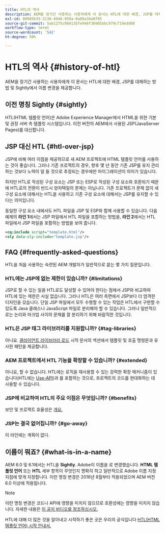 ```yaml
---
title: HTL의 역사
description: AEM을 장기간 사용하는 사용자에게 이 문서는 HTL에 대한 배경, JSP를 대체하는 방법 및 Sightly에서 이름 변경을 제공합니다.
exl-id: 00985b35-2130-4946-959a-0a09a34a0f05
source-git-commit: 5ab1275c984135fe946f36905bbc979cf19edd80
workflow-type: tm+mt
source-wordcount: '542'
ht-degree: 50%

---
```



# HTL의 역사 {#history-of-htl}

AEM을 장기간 사용하는 사용자에게 이 문서는 HTL에 대한 배경, JSP를 대체하는 방법 및 Sightly에서 이름 변경을 제공합니다.

## 이전 명칭 Sightly {#sightly}

HTL(HTML 템플릿 언어)은 Adobe Experience Manager에서 HTML을 위한 기본 및 권장 서버 측 템플릿 시스템입니다. 이전 버전의 AEM에서 사용된 JSP(JavaServer Pages)를 대신합니다.

## JSP 대신 HTL {#htl-over-jsp}

JSP에 비해 여러 이점을 제공하므로 새 AEM 프로젝트에 HTML 템플릿 언어를 사용하는 것이 좋습니다. 그러나 기존 프로젝트의 경우, 향후 몇 년 동안 기존 JSP를 유지 관리하는 것보다 노력이 덜 들 것으로 추정되는 경우에만 마이그레이션이 의미가 있습니다.

하지만 HTL로 작성된 구성 요소는 JSP 또는 ESP로 작성된 구성 요소와 호환되기 때문에 HTL로의 전환이 반드시 양자택일의 문제는 아닙니다. 기존 프로젝트가 문제 없이 새 구성 요소에 대해서는 HTL을 사용하고 기존 구성 요소에 대해서는 JSP를 유지할 수 있다는 의미입니다.

동일한 구성 요소 내에서도 HTL 파일을 JSP 및 ESP와 함께 사용할 수 있습니다. 다음 예제의 **라인 1**&#x200B;에서는 JSP 파일에서 HTL 파일을 포함하는 방법을, **라인 2**&#x200B;에서는 HTL 파일에서 JSP 파일을 포함하는 방법을 보여 줍니다.

```xml
<cq:include script="template.html"/>
<sly data-sly-include="template.jsp"/>
```

## FAQ {#frequently-asked-questions}

HTL을 처음 사용하는 숙련된 AEM 개발자가 일반적으로 묻는 몇 가지 질문입니다.

### HTL에는 JSP에 없는 제한이 있습니까? {#limitations}

JSP로 할 수 있는 일을 HTL로도 달성할 수 있어야 한다는 점에서 JSP와 비교하여 HTL에 있는 제한은 사실 없습니다. 그러나 HTL은 여러 측면에서 JSP보다 더 엄격한 디자인을 갖습니다. 단일 JSP 파일에서 모두 수행할 수 있는 작업은 HTL에서 구현할 수 있도록 Java 클래스나 JavaScript 파일로 분리해야 할 수 있습니다. 그러나 일반적으로는 논리와 마크업 사이의 문제를 잘 분리하기 위해 바람직한 것입니다.

### HTL은 JSP 태그 라이브러리를 지원합니까? {#tag-libraries}

아니요. [클라이언트 라이브러리 로드](getting-started.md#loading-client-libraries) 시작 문서의 섹션에서 템플릿 및 호출 명령문과 유사한 패턴을 제공합니다.

### AEM 프로젝트에서 HTL 기능을 확장할 수 있습니까? {#extended}

아니요, 할 수 없습니다. HTL에는 로직을 재사용할 수 있는 강력한 확장 메커니즘이 있습니다(HTL에는 [Use-API](#use-api-for-accessing-logic))과 를 포함하는 것으로, 프로젝트의 코드를 현대화하는 데 사용할 수 있습니다.

### JSP에 비교하여 HTL의 주요 이점은 무엇입니까? {#benefits}

보안 및 프로젝트 효율성은 [개요.](overview.md)

### JSP는 결국 없어집니까? {#go-away}

이 라인에는 계획이 없다.

## 이름이 뭐죠? {#what-is-in-a-name}

AEM 6.0 및 6.1에서는 HTL을 **Sightly**. Adobe이 이름을 로 변경했습니다. **HTML 템플릿 언어** 또는 **HTL** 세부 항목이 무엇인지 명확히 하고 일반적으로 Adobe 이름 지정 지침에 맞게 지정합니다. 이런 명칭 변경은 2016년 8월부터 적용되었으며 AEM 버전 6.0 이상에 적용됩니다.

>[!NOTE]
>
>이런 명칭 변경은 코드나 API에 영향을 미치지 않으므로 호환성에는 영향을 미치지 않습니다. 자세한 내용은 [이 공지 비디오를 참조하십시오.](https://helpx.adobe.com/kr/experience-manager/how-to/announce-htl.html)

HTL에 대해 더 많은 것을 알아내고 시작하기 좋은 곳은 우리의 공식입니다 [HTL(HTML 템플릿 언어) 시작 안내서.](overview.md)
